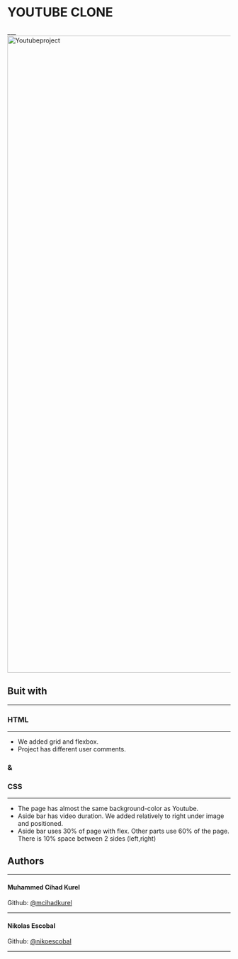 # YOUTUBE CLONE
___<img width="1439" alt="Youtubeproject" src="https://user-images.githubusercontent.com/62937819/84308799-bb58fb80-ab91-11ea-98e2-88c28691ea5d.png">

## Buit with
____________________________________________________
### HTML
____________________________________________________

<ul>
<li>We added grid and flexbox.</li>
<li>Project has different user comments.</li>
</ul>

### &
### CSS
____________________________________________________
 <ul>
 <li>The page has almost the same background-color as Youtube.</li>
 <li>Aside bar has video duration. We added relatively to right under image and positioned.</li>
 <li>Aside bar uses 30% of page with flex. Other parts use 60% of the page. There is 10% space between 2 sides (left,right)</li>
 </ul>
 
 

## Authors 
____________________________________________________
#### Muhammed Cihad Kurel
Github: [@mcihadkurel](https://github.com/mcihadkurel)
____________________________________________________
#### Nikolas Escobal
Github: [@nikoescobal](https://github.com/nikoescobal/Youtubeclone-muhammed-niko/commits?author=nikoescobal)
____________________________________________________


